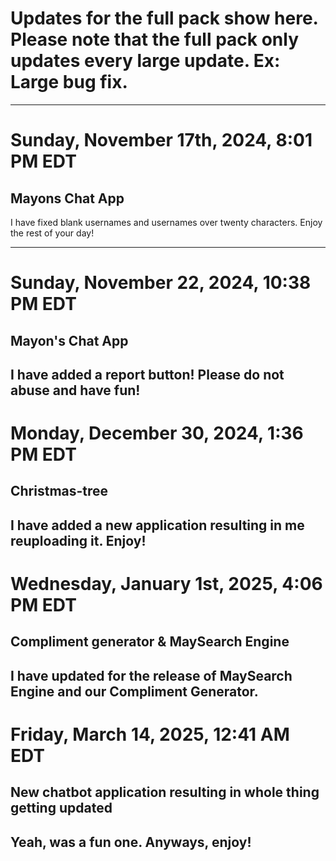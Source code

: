 # Updates for the full pack show here. Please note that the full pack only updates every large update. Ex: Large bug fix.

----------------------------------

# Sunday, November 17th, 2024, 8:01 PM EDT
## Mayons Chat App

I have fixed blank usernames and usernames over twenty characters. Enjoy the rest of your day!

----------------------------------
# Sunday, November 22, 2024, 10:38 PM EDT
## Mayon's Chat App
I have added a report button! Please do not abuse and have fun!
----------------------------------
# Monday, December 30, 2024, 1:36 PM EDT
## Christmas-tree
I have added a new application resulting in me reuploading it. Enjoy!
----------------------------------
# Wednesday, January 1st, 2025, 4:06 PM EDT
## Compliment generator & MaySearch Engine
I have updated for the release of MaySearch Engine and our Compliment Generator.
-----------------------------------
# Friday, March 14, 2025, 12:41 AM EDT
## New chatbot application resulting in whole thing getting updated
Yeah, was a fun one. Anyways, enjoy!
----------------------------------
